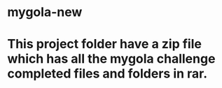 # mygola-new
# This project folder have a zip file which has all the mygola challenge completed files and folders in rar.
